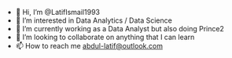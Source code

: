 - 👋 Hi, I’m @LatifIsmail1993
- 👀 I’m interested in Data Analytics / Data Science
- 🌱 I’m currently working as a Data Analyst but also doing Prince2
- 💞️ I’m looking to collaborate on anything that I can learn
- 📫 How to reach me abdul-latif@outlook.com

<!---
LatifIsmail1993/LatifIsmail1993 is a ✨ special ✨ repository because its `README.md` (this file) appears on your GitHub profile.
You can click the Preview link to take a look at your changes.
--->
